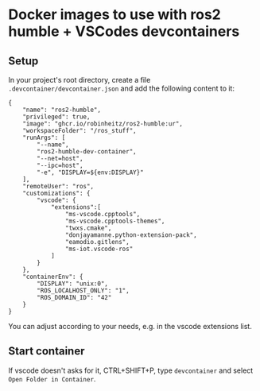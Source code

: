 # Docker images to use with ros2 humble + VSCodes devcontainers

## Setup

In your project's root directory, create a file `.devcontainer/devcontainer.json` and add the following content to it:

```
{
	"name": "ros2-humble",
	"privileged": true,
    "image": "ghcr.io/robinheitz/ros2-humble:ur",
	"workspaceFolder": "/ros_stuff",
	"runArgs": [
		"--name",
		"ros2-humble-dev-container",
		"--net=host",
        "--ipc=host",
        "-e", "DISPLAY=${env:DISPLAY}"
	],
	"remoteUser": "ros",
    "customizations": {
        "vscode": {
            "extensions":[
                "ms-vscode.cpptools",
                "ms-vscode.cpptools-themes",
                "twxs.cmake",
                "donjayamanne.python-extension-pack",
                "eamodio.gitlens",
                "ms-iot.vscode-ros"
            ]
        }
    },
	"containerEnv": {
        "DISPLAY": "unix:0",
        "ROS_LOCALHOST_ONLY": "1",
        "ROS_DOMAIN_ID": "42"
    }
}
```

You can adjust according to your needs, e.g. in the vscode extensions list.

## Start container

If vscode doesn't asks for it, CTRL+SHIFT+P, type `devcontainer` and select `Open Folder in Container`.
